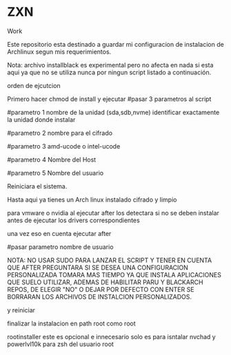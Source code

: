 # ZXN
Work

Este repositorio esta destinado a guardar mi configuracion de instalacion de Archlinux segun mis requerimientos.

Nota: archivo installblack es experimental pero no afecta en nada si esta aqui ya que no se utiliza nunca por ningun script listado a continuación.

orden de ejcutcion

Primero hacer chmod de install y ejecutar
#pasar 3 parametros al script

#parametro 1 nombre de la unidad (sda,sdb,nvme) identificar exactamente la unidad donde instalar

#parametro 2 nombre para el cifrado

#parametro 3 amd-ucode o intel-ucode

#parametro 4 Nombre del Host

#parametro 5 Nombre del usuario

Reiniciara el sistema.

Hasta aqui ya tienes un Arch linux instalado cifrado y limpio

para vmware o nvidia al ejecutar after los detectara si no se deben instalar antes de ejecutar los drivers correspondientes

una vez eso en cuenta ejecutar after

#pasar parametro nombre de usuario

NOTA: NO USAR SUDO PARA LANZAR EL SCRIPT Y TENER EN CUENTA QUE AFTER PREGUNTARA SI SE DESEA UNA CONFIGURACION PERSONALIZADA TOMARA MAS TIEMPO YA QUE INSTALA APLICACIONES QUE SUELO UTILIZAR, ADEMAS DE HABILITAR PARU Y BLACKARCH REPOS, DE ELEGIR "NO" O DEJAR POR DEFECTO CON ENTER SE BORRARAN LOS ARCHIVOS DE INSTALCION PERSONALIZADOS.


y reiniciar

finalizar la instalacion en path root como root 

rootinstaller
este es opcional e innecesario solo es para isntalar nvchad y powerlvl10k para zsh del usuario root
